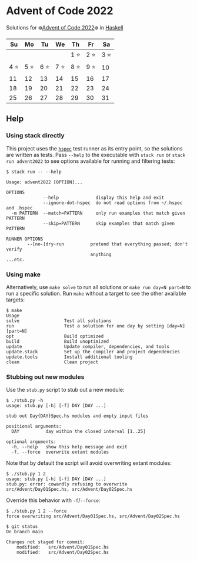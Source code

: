 # Advent of Code 2022

Solutions for ❄️[Advent of Code 2022]❄️ in [Haskell]

| Su   | Mo   | Tu   | We   | Th   | Fr   | Sa   |
| ---- | ---- | ---- | ---- | ---- | ---- | ---- |
|      |      |      |      | 1 ⭐ | 2 ⭐ | 3 ⭐ |
| 4 ⭐ | 5 ⭐ | 6 ⭐ | 7 ⭐ | 8 ⭐ | 9 ⭐ | 10   |
| 11   | 12   | 13   | 14   | 15   | 16   | 17   |
| 18   | 19   | 20   | 21   | 22   | 23   | 24   |
| 25   | 26   | 27   | 28   | 29   | 30   | 31   |

## Help

### Using stack directly

This project uses the [`hspec`][hspec] test runner as its entry point,
so the solutions are written as tests. Pass `--help` to the executable
with `stack run` or `stack run advent2022` to see options available for
running and filtering tests:

```console
$ stack run -- --help

Usage: advent2022 [OPTION]...

OPTIONS
              --help              display this help and exit
              --ignore-dot-hspec  do not read options from ~/.hspec and .hspec
  -m PATTERN  --match=PATTERN     only run examples that match given PATTERN
              --skip=PATTERN      skip examples that match given PATTERN

RUNNER OPTIONS
        --[no-]dry-run          pretend that everything passed; don't verify
                                anything
...etc.
```

### Using make

Alternatively, use `make solve` to run all solutions or
`make run day=N part=N` to run a specific solution. Run `make` without
a target to see the other available targets:

```console
$ make
Usage
solve                 Test all solutions
run                   Test a solution for one day by setting [day=N] [part=N]
opt                   Build optimized
build                 Build unoptimized
update                Update compiler, dependencies, and tools
update.stack          Set up the compiler and project dependencies
update.tools          Install additional tooling
clean                 Clean project
```

### Stubbing out new modules

Use the `stub.py` script to stub out a new module:

```console
$ ./stub.py -h
usage: stub.py [-h] [-f] DAY [DAY ...]

stub out Day{DAY}Spec.hs modules and empty input files

positional arguments:
  DAY          day within the closed interval [1..25]

optional arguments:
  -h, --help   show this help message and exit
  -f, --force  overwrite extant modules
```

Note that by default the script will avoid overwriting extant modules:

```console
$ ./stub.py 1 2
usage: stub.py [-h] [-f] DAY [DAY ...]
stub.py: error: cowardly refusing to overwrite src/Advent/Day01Spec.hs, src/Advent/Day02Spec.hs
```

Override this behavior with `-f`/`--force`:

```console
$ ./stub.py 1 2 --force
force overwriting src/Advent/Day01Spec.hs, src/Advent/Day02Spec.hs

$ git status
On branch main

Changes not staged for commit:
	modified:   src/Advent/Day01Spec.hs
	modified:   src/Advent/Day02Spec.hs
```

[Advent of Code 2022]: https://adventofcode.com/2022
[Haskell]: https://www.haskell.org
[hspec]: https://hspec.github.io
